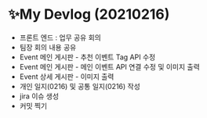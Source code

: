 # ✨My Devlog (20210216)

- 프론트 엔드 : 업무 공유 회의 
- 팀장 회의 내용 공유
- Event 메인 게시판 - 추천 이벤트 Tag API 수정 
- Event 메인 게시판 - 메인 이벤트 API 연결 수정 및 이미지 출력
- Event 상세 게시판 - 이미지 출력
- 개인 일지(0216) 및 공통 일지(0216) 작성
- jira 이슈 생성
- 커밋 찍기